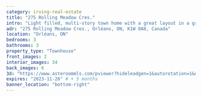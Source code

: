 ```yaml
---
category: irving-real-estate
title: "275 Rolling Meadow Cres."
intro: "Light filled, multi-story town home with a great layout in a great community, close to shops and parks."
adr: "275 Rolling Meadow Cres., Orléans, ON, K1W 0A8, Canada"
location: "Orléans, ON"
bedrooms: 3
bathrooms: 3
property_type: "Townhouse"
front_images: 2
interior_images: 34
back_images: 6
3d: "https://www.asteroommls.com/pviewer?hideleadgen=1&autorotation=1&defaultviewdollhouse=0&showdollhousehotspot=1&stopbgaudio=1&autonav=0&token=dmPaCOnF_E2C56XFFZtlnw"
expires: "2023-11-26" # + 5 months
banner_location: "bottom-right"
---
```

